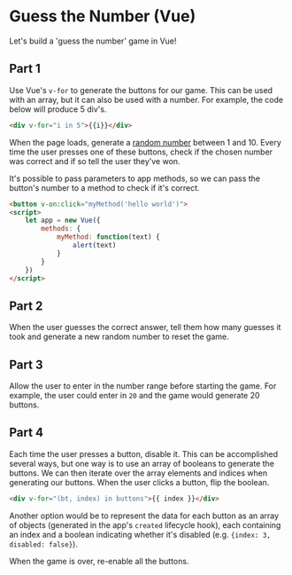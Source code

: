 

# Guess the Number (Vue)

Let's build a 'guess the number' game in Vue!


## Part 1

Use Vue's `v-for` to generate the buttons for our game. This can be used with an array, but it can also be used with a number. For example, the code below will produce 5 div's.

```html
<div v-for="i in 5">{{i}}</div>
```

When the page loads, generate a [random number](../docs/03%20-%20Numbers%20and%20Arithmetic.md#random-numbers) between 1 and 10. Every time the user presses one of these buttons, check if the chosen number was correct and if so tell the user they've won.

It's possible to pass parameters to app methods, so we can pass the button's number to a method to check if it's correct.
```html
<button v-on:click="myMethod('hello world')">
<script>
    let app = new Vue({
        methods: {
            myMethod: function(text) {
                alert(text)
            }
        }
    })
</script>
```

## Part 2

When the user guesses the correct answer, tell them how many guesses it took and generate a new random number to reset the game.


## Part 3

Allow the user to enter in the number range before starting the game. For example, the user could enter in `20` and the game would generate 20 buttons.

## Part 4


Each time the user presses a button, disable it. This can be accomplished several ways, but one way is to use an array of booleans to generate the buttons. We can then iterate over the array elements and indices when generating our buttons. When the user clicks a button, flip the boolean.

```html
<div v-for="(bt, index) in buttons">{{ index }}</div>
```

Another option would be to represent the data for each button as an array of objects (generated in the app's `created` lifecycle hook), each containing an index and a boolean indicating whether it's disabled (e.g. `{index: 3, disabled: false}`).

When the game is over, re-enable all the buttons.


